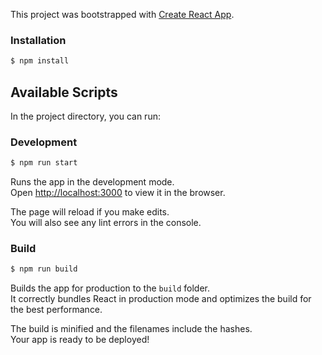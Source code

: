 This project was bootstrapped with [Create React App](https://github.com/facebook/create-react-app).

### Installation
```bash
$ npm install
```

## Available Scripts

In the project directory, you can run:
### Development
```bash
$ npm run start
```

Runs the app in the development mode.<br>
Open [http://localhost:3000](http://localhost:3000) to view it in the browser.

The page will reload if you make edits.<br>
You will also see any lint errors in the console.

### Build
```bash
$ npm run build
```

Builds the app for production to the `build` folder.<br>
It correctly bundles React in production mode and optimizes the build for the best performance.

The build is minified and the filenames include the hashes.<br>
Your app is ready to be deployed!

